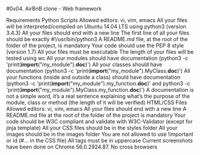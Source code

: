#0x04. AirBnB clone - Web framework

Requirements
Python Scripts
Allowed editors: vi, vim, emacs
All your files will be interpreted/compiled on Ubuntu 14.04 LTS using python3 (version 3.4.3)
All your files should end with a new line
The first line of all your files should be exactly #!/usr/bin/python3
A README.md file, at the root of the folder of the project, is mandatory
Your code should use the PEP 8 style (version 1.7)
All your files must be executable
The length of your files will be tested using wc
All your modules should have documentation (python3 -c 'print(__import__("my_module").__doc__)')
All your classes should have documentation (python3 -c 'print(__import__("my_module").MyClass.__doc__)')
All your functions (inside and outside a class) should have documentation (python3 -c 'print(__import__("my_module").my_function.__doc__)' and python3 -c 'print(__import__("my_module").MyClass.my_function.__doc__)')
A documentation is not a simple word, it’s a real sentence explaining what’s the purpose of the module, class or method (the length of it will be verified)
HTML/CSS Files
Allowed editors: vi, vim, emacs
All your files should end with a new line
A README.md file at the root of the folder of the project is mandatory
Your code should be W3C compliant and validate with W3C-Validator (except for jinja template)
All your CSS files should be in the styles folder
All your images should be in the images folder
You are not allowed to use !important or id (#... in the CSS file)
All tags must be in uppercase
Current screenshots have been done on Chrome 56.0.2924.87.
No cross browsers
